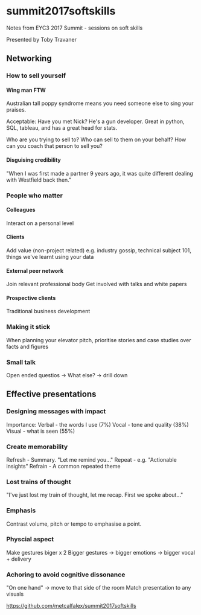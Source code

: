 # summit2017softskills

Notes from EYC3 2017 Summit - sessions on soft skills

Presented by Toby Travaner

## Networking

### How to sell yourself

#### Wing man FTW

Australian tall poppy syndrome means you need someone else to sing your praises.

Acceptable: Have you met Nick? He's a gun developer. Great in python, SQL, tableau, and has a great head for stats.

Who are you trying to sell to?
Who can sell to them on your behalf?
How can you coach that person to sell you?

#### Disguising credibility

"When I was first made a partner 9 years ago, it was quite different dealing with Westfield back then."

### People who matter

#### Colleagues

Interact on a personal level

#### Clients

Add value (non-project related) e.g. industry gossip, technical subject 101, things we've learnt using your data

#### External peer network

Join relevant professional body Get involved with talks and white papers

#### Prospective clients

Traditional business development

### Making it stick

When planning your elevator pitch, prioritise stories and case studies over facts and figures

### Small talk

Open ended questios -> What else? -> drill down

## Effective presentations

### Designing messages with impact

Importance:
Verbal - the words I use (7%)
Vocal - tone and quality (38%)
Visual - what is seen (55%)

### Create memorability

Refresh - Summary. "Let me remind you..."
Repeat - e.g. "Actionable insights"
Refrain - A common repeated theme

### Lost trains of thought

"I've just lost my train of thought, let me recap. First we spoke about..."

### Emphasis

Contrast volume, pitch or tempo to emphasise a point.

### Physcial aspect

Make gestures biger x 2
Bigger gestures -> bigger emotions -> bigger vocal + delivery

### Achoring to avoid cognitive dissonance

"On one hand" -> move to that side of the room
Match presentation to any visuals



https://github.com/metcalfalex/summit2017softskills
